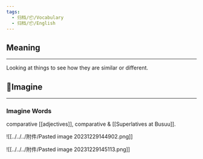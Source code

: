 ```yaml
---
tags:
  - 归档/📦/Vocabulary
  - 归档/📦/English
---
```


## Meaning

---

Looking at things to see how they are similar or different.

## 💭Imagine

---

### Imagine Words

comparative [[adjectives]], comparative & [[Superlatives at Busuu]].

![[../../../附件/Pasted image 20231229144902.png]]

![[../../../附件/Pasted image 20231229145113.png]]
